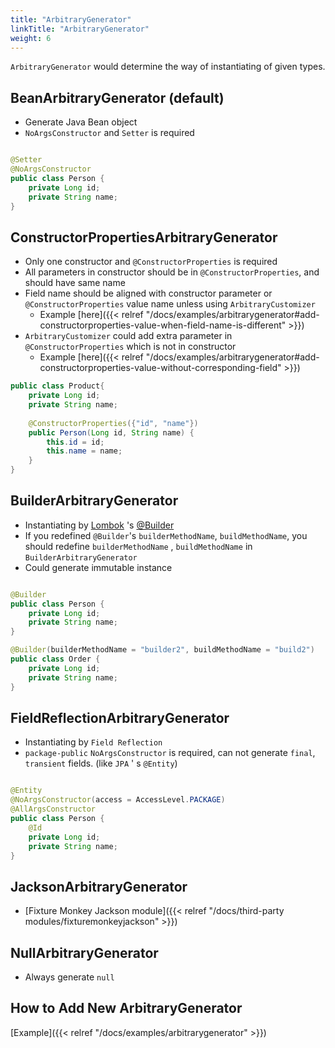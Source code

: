 ```yaml
---
title: "ArbitraryGenerator"
linkTitle: "ArbitraryGenerator"
weight: 6
---
```

`ArbitraryGenerator` would determine the way of instantiating of given types.

## BeanArbitraryGenerator (default)

- Generate Java Bean object
- `NoArgsConstructor` and `Setter` is required

```java

@Setter
@NoArgsConstructor
public class Person {
	private Long id;
	private String name;
}
```

## ConstructorPropertiesArbitraryGenerator
- Only one constructor and `@ConstructorProperties` is required
- All parameters in constructor should be in `@ConstructorProperties`, and should have same name
- Field name should be aligned with constructor parameter or `@ConstructorProperties` value name unless using `ArbitraryCustomizer`
  - Example [here]({{< relref "/docs/examples/arbitrarygenerator#add-constructorproperties-value-when-field-name-is-different" >}})
- `ArbitraryCustomizer` could add extra parameter in `@ConstructorProperties` which is not in constructor
  - Example [here]({{< relref "/docs/examples/arbitrarygenerator#add-constructorproperties-value-without-corresponding-field" >}})

```java
public class Product{ 
    private Long id;
    private String name;
    
    @ConstructorProperties({"id", "name"}) 
    public Person(Long id, String name) { 
        this.id = id;
        this.name = name; 
    }
}
```

## BuilderArbitraryGenerator

- Instantiating by [Lombok](https://projectlombok.org/) 's [@Builder](https://projectlombok.org/features/Builder)
- If you redefined `@Builder`'s `builderMethodName`, `buildMethodName`, you should redefine `builderMethodName`
  , `buildMethodName` in `BuilderArbitraryGenerator`
- Could generate immutable instance

```java

@Builder
public class Person {
	private Long id;
	private String name;
}

@Builder(builderMethodName = "builder2", buildMethodName = "build2")
public class Order {
	private Long id;
	private String name;
}
```

## FieldReflectionArbitraryGenerator

- Instantiating by `Field Reflection`
- `package-public` `NoArgsConstructor` is required, can not generate `final`, `transient` fields. (like `JPA` '
  s `@Entity`)

```java

@Entity
@NoArgsConstructor(access = AccessLevel.PACKAGE)
@AllArgsConstructor
public class Person {
	@Id
	private Long id;
	private String name;
}
```

## JacksonArbitraryGenerator
- [Fixture Monkey Jackson module]({{< relref "/docs/third-party modules/fixturemonkeyjackson" >}})

## NullArbitraryGenerator
- Always generate `null`

## How to Add New ArbitraryGenerator

[Example]({{< relref "/docs/examples/arbitrarygenerator" >}})
